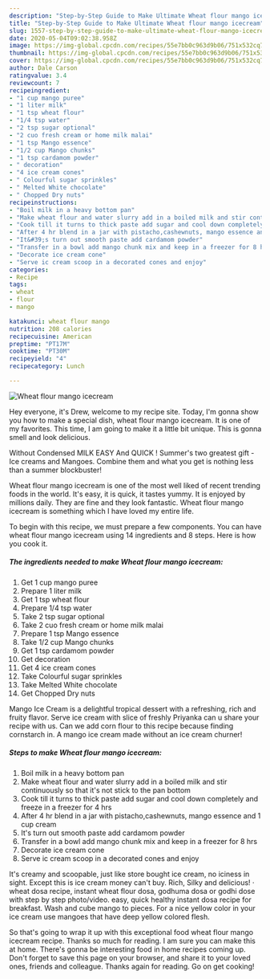 ```yaml
---
description: "Step-by-Step Guide to Make Ultimate Wheat flour mango icecream"
title: "Step-by-Step Guide to Make Ultimate Wheat flour mango icecream"
slug: 1557-step-by-step-guide-to-make-ultimate-wheat-flour-mango-icecream
date: 2020-05-04T09:02:38.958Z
image: https://img-global.cpcdn.com/recipes/55e7bb0c963d9b06/751x532cq70/wheat-flour-mango-icecream-recipe-main-photo.jpg
thumbnail: https://img-global.cpcdn.com/recipes/55e7bb0c963d9b06/751x532cq70/wheat-flour-mango-icecream-recipe-main-photo.jpg
cover: https://img-global.cpcdn.com/recipes/55e7bb0c963d9b06/751x532cq70/wheat-flour-mango-icecream-recipe-main-photo.jpg
author: Dale Carson
ratingvalue: 3.4
reviewcount: 7
recipeingredient:
- "1 cup mango puree"
- "1 liter milk"
- "1 tsp wheat flour"
- "1/4 tsp water"
- "2 tsp sugar optional"
- "2 cuo fresh cream or home milk malai"
- "1 tsp Mango essence"
- "1/2 cup Mango chunks"
- "1 tsp cardamom powder"
- " decoration"
- "4 ice cream cones"
- " Colourful sugar sprinkles"
- " Melted White chocolate"
- " Chopped Dry nuts"
recipeinstructions:
- "Boil milk in a heavy bottom pan"
- "Make wheat flour and water slurry add in a boiled milk and stir continuously so that it&#39;s not stick to the pan bottom"
- "Cook till it turns to thick paste add sugar and cool down completely and freeze in a freezer for 4 hrs"
- "After 4 hr blend in a jar with pistacho,cashewnuts, mango essence and 1 cup cream"
- "It&#39;s turn out smooth paste add cardamom powder"
- "Transfer in a bowl add mango chunk mix and keep in a freezer for 8 hrs"
- "Decorate ice cream cone"
- "Serve ic cream scoop in a decorated cones and enjoy"
categories:
- Recipe
tags:
- wheat
- flour
- mango

katakunci: wheat flour mango 
nutrition: 208 calories
recipecuisine: American
preptime: "PT17M"
cooktime: "PT30M"
recipeyield: "4"
recipecategory: Lunch

---
```



![Wheat flour mango icecream](https://img-global.cpcdn.com/recipes/55e7bb0c963d9b06/751x532cq70/wheat-flour-mango-icecream-recipe-main-photo.jpg)

Hey everyone, it's Drew, welcome to my recipe site. Today, I'm gonna show you how to make a special dish, wheat flour mango icecream. It is one of my favorites. This time, I am going to make it a little bit unique. This is gonna smell and look delicious.

Without Condensed MILK EASY And QUICK ! Summer&#39;s two greatest gift - Ice creams and Mangoes. Combine them and what you get is nothing less than a summer blockbuster!

Wheat flour mango icecream is one of the most well liked of recent trending foods in the world. It's easy, it is quick, it tastes yummy. It is enjoyed by millions daily. They are fine and they look fantastic. Wheat flour mango icecream is something which I have loved my entire life.


To begin with this recipe, we must prepare a few components. You can have wheat flour mango icecream using 14 ingredients and 8 steps. Here is how you cook it.

<!--inarticleads1-->

##### The ingredients needed to make Wheat flour mango icecream:

1. Get 1 cup mango puree
1. Prepare 1 liter milk
1. Get 1 tsp wheat flour
1. Prepare 1/4 tsp water
1. Take 2 tsp sugar optional
1. Take 2 cuo fresh cream or home milk malai
1. Prepare 1 tsp Mango essence
1. Take 1/2 cup Mango chunks
1. Get 1 tsp cardamom powder
1. Get  decoration
1. Get 4 ice cream cones
1. Take  Colourful sugar sprinkles
1. Take  Melted White chocolate
1. Get  Chopped Dry nuts


Mango Ice Cream is a delightful tropical dessert with a refreshing, rich and fruity flavor. Serve ice cream with slice of freshly Priyanka can u share your recipe with us. Can we add corn flour to this recipe because finding cornstarch in. A mango ice cream made without an ice cream churner! 

<!--inarticleads2-->

##### Steps to make Wheat flour mango icecream:

1. Boil milk in a heavy bottom pan
1. Make wheat flour and water slurry add in a boiled milk and stir continuously so that it&#39;s not stick to the pan bottom
1. Cook till it turns to thick paste add sugar and cool down completely and freeze in a freezer for 4 hrs
1. After 4 hr blend in a jar with pistacho,cashewnuts, mango essence and 1 cup cream
1. It&#39;s turn out smooth paste add cardamom powder
1. Transfer in a bowl add mango chunk mix and keep in a freezer for 8 hrs
1. Decorate ice cream cone
1. Serve ic cream scoop in a decorated cones and enjoy


It&#39;s creamy and scoopable, just like store bought ice cream, no iciness in sight. Except this is ice cream money can&#39;t buy. Rich, Silky and delicious! · wheat dosa recipe, instant wheat flour dosa, godhuma dosa or godhi dose with step by step photo/video. easy, quick healthy instant dosa recipe for breakfast. Wash and cube mango to pieces. For a nice yellow color in your ice cream use mangoes that have deep yellow colored flesh. 

So that's going to wrap it up with this exceptional food wheat flour mango icecream recipe. Thanks so much for reading. I am sure you can make this at home. There's gonna be interesting food in home recipes coming up. Don't forget to save this page on your browser, and share it to your loved ones, friends and colleague. Thanks again for reading. Go on get cooking!

